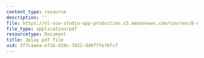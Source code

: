 ```yaml
---
content_type: resource
description: ''
file: https://ol-ocw-studio-app-production.s3.amazonaws.com/courses/8-851-effective-field-theory-spring-2013/3f7caaeae716d18c7022dd6f7fe76fcf_KwtuwXp16cY.pdf
file_type: application/pdf
resourcetype: Document
title: 3play pdf file
uid: 3f7caaea-e716-d18c-7022-dd6f7fe76fcf
---
```

